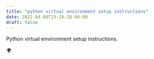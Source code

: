 ```yaml
---
title: "python virtual environment setup instructions"
date: 2022-04-08T23:24:28-04:00
draft: false
---
```


Python virtual environment setup instructions.

:earth_africa: